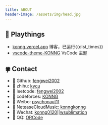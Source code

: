 ```yaml
---
title: ABOUT
header-image: /assets/img/head.jpg
---
```


## 🌴 Playthings
<!-- > [dribbble profile](https://dribbble.com/fengwei2002) -->
- [konng.vercel.app](https://konng.vercel.app) 博客，已运行{{dist_times}}  
- [vscode-theme-KONNG](https://marketplace.visualstudio.com/items?itemName=OvO.konng)  VsCode 主题 

## 🍀 Contact 
- 🔗 Github: [fengwei2002](https://github.com/fengwei2002)
- 🔗 zhihu: [kycu](https://www.zhihu.com/people/kwmwmwnw)
- 🔗 leetcode: [fengwei2002](https://leetcode-cn.com/u/fengwei2002/)
- 🔗 codeforces: [KONNG](http://codeforces.com/profile/KONNG#)
- 🔗 Weibo: [psychonaut1f](http://www.weibo.com/u/7385213104)
- 🔗 NeteaseCloudMusic: [konngkonng](http://music.163.com/m/user/home?id=440040659)
- 🔗 Wechat: [konng0120](https://raw.githubusercontent.com/fengwei2002/Pictures_01/master/img/konng0120-2021-06-19.jpg)||[wsublimation ](https://raw.githubusercontent.com/fengwei2002/Pictures_02/master/img/2020-11-24-11-41-33.jpg)
- 🔗 QQ: [ORCode](https://raw.githubusercontent.com/fengwei2002/Pictures_01/master/QQ.jpg)

<script>
    export default {
        props: ['slot-key'],
        data() {
            return {
                dist_times: "xx days xx h xx m xx s"
            };
        },
        methods: {
            refresh() {
                let start_date = '2020-01-20 00:15:00.0';
                start_date = start_date.substring(0, 19);
                start_date = start_date.replace(/-/g, '/');
                let start_timestamp = new Date(start_date).getTime();
                let now_timestamp = new Date();

                let dist_timestamp = now_timestamp - start_timestamp;
                let dist_days = Math.floor(dist_timestamp / (24 * 3600 * 1000));
                let dist_hours = Math.floor((dist_timestamp % (24 * 3600 * 1000)) / (3600 * 1000));
                let dist_mins = Math.floor((dist_timestamp % (3600 * 1000)) / (60 * 1000));
                let dist_secs = Math.floor((dist_timestamp % (60 * 1000)) / 1000);
                this.dist_times = `${dist_days} days ${dist_hours} h ${dist_mins} m ${dist_secs} s`;
            }
        },
        mounted() {
            this.refresh();
            setInterval(this.refresh, 1000);
        }
    }
</script>

<link rel="stylesheet" href="https://ico.z01.com/zico.min.css">
